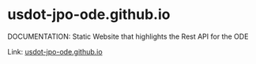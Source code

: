 # usdot-jpo-ode.github.io
DOCUMENTATION: Static Website that highlights the Rest API for the ODE

Link: [usdot-jpo-ode.github.io](usdot-jpo-ode.github.io)
